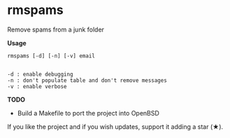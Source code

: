 <html>
<head>
<h1>rmspams</h1>
<p>Remove spams from a junk folder</p>
</head>
<body>
<b>Usage</b>
<pre><code>rmspams [-d] [-n] [-v] email
<br>
-d : enable debugging
-n : don't populate table and don't remove messages
-v : enable verbose</code></pre>
</body>
<footer>
<b>TODO</b>
<ul>
<li>Build a Makefile to port the project into OpenBSD</li>
</ul>

If you like the project and if you wish updates, support it adding a star (★).
</footer>
</html>
